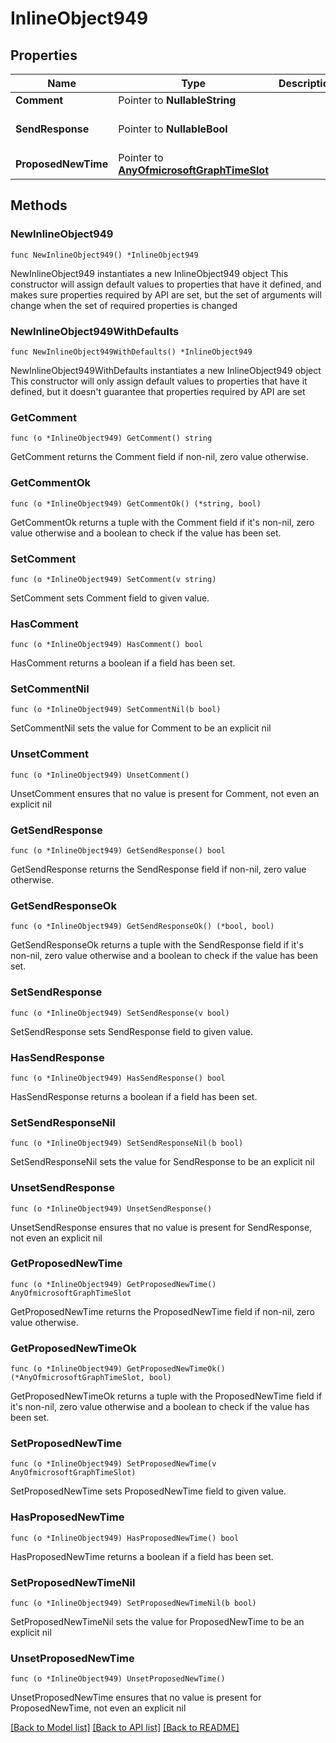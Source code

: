# InlineObject949

## Properties

Name | Type | Description | Notes
------------ | ------------- | ------------- | -------------
**Comment** | Pointer to **NullableString** |  | [optional] 
**SendResponse** | Pointer to **NullableBool** |  | [optional] [default to false]
**ProposedNewTime** | Pointer to [**AnyOfmicrosoftGraphTimeSlot**](anyOf&lt;microsoft.graph.timeSlot&gt;.md) |  | [optional] 

## Methods

### NewInlineObject949

`func NewInlineObject949() *InlineObject949`

NewInlineObject949 instantiates a new InlineObject949 object
This constructor will assign default values to properties that have it defined,
and makes sure properties required by API are set, but the set of arguments
will change when the set of required properties is changed

### NewInlineObject949WithDefaults

`func NewInlineObject949WithDefaults() *InlineObject949`

NewInlineObject949WithDefaults instantiates a new InlineObject949 object
This constructor will only assign default values to properties that have it defined,
but it doesn't guarantee that properties required by API are set

### GetComment

`func (o *InlineObject949) GetComment() string`

GetComment returns the Comment field if non-nil, zero value otherwise.

### GetCommentOk

`func (o *InlineObject949) GetCommentOk() (*string, bool)`

GetCommentOk returns a tuple with the Comment field if it's non-nil, zero value otherwise
and a boolean to check if the value has been set.

### SetComment

`func (o *InlineObject949) SetComment(v string)`

SetComment sets Comment field to given value.

### HasComment

`func (o *InlineObject949) HasComment() bool`

HasComment returns a boolean if a field has been set.

### SetCommentNil

`func (o *InlineObject949) SetCommentNil(b bool)`

 SetCommentNil sets the value for Comment to be an explicit nil

### UnsetComment
`func (o *InlineObject949) UnsetComment()`

UnsetComment ensures that no value is present for Comment, not even an explicit nil
### GetSendResponse

`func (o *InlineObject949) GetSendResponse() bool`

GetSendResponse returns the SendResponse field if non-nil, zero value otherwise.

### GetSendResponseOk

`func (o *InlineObject949) GetSendResponseOk() (*bool, bool)`

GetSendResponseOk returns a tuple with the SendResponse field if it's non-nil, zero value otherwise
and a boolean to check if the value has been set.

### SetSendResponse

`func (o *InlineObject949) SetSendResponse(v bool)`

SetSendResponse sets SendResponse field to given value.

### HasSendResponse

`func (o *InlineObject949) HasSendResponse() bool`

HasSendResponse returns a boolean if a field has been set.

### SetSendResponseNil

`func (o *InlineObject949) SetSendResponseNil(b bool)`

 SetSendResponseNil sets the value for SendResponse to be an explicit nil

### UnsetSendResponse
`func (o *InlineObject949) UnsetSendResponse()`

UnsetSendResponse ensures that no value is present for SendResponse, not even an explicit nil
### GetProposedNewTime

`func (o *InlineObject949) GetProposedNewTime() AnyOfmicrosoftGraphTimeSlot`

GetProposedNewTime returns the ProposedNewTime field if non-nil, zero value otherwise.

### GetProposedNewTimeOk

`func (o *InlineObject949) GetProposedNewTimeOk() (*AnyOfmicrosoftGraphTimeSlot, bool)`

GetProposedNewTimeOk returns a tuple with the ProposedNewTime field if it's non-nil, zero value otherwise
and a boolean to check if the value has been set.

### SetProposedNewTime

`func (o *InlineObject949) SetProposedNewTime(v AnyOfmicrosoftGraphTimeSlot)`

SetProposedNewTime sets ProposedNewTime field to given value.

### HasProposedNewTime

`func (o *InlineObject949) HasProposedNewTime() bool`

HasProposedNewTime returns a boolean if a field has been set.

### SetProposedNewTimeNil

`func (o *InlineObject949) SetProposedNewTimeNil(b bool)`

 SetProposedNewTimeNil sets the value for ProposedNewTime to be an explicit nil

### UnsetProposedNewTime
`func (o *InlineObject949) UnsetProposedNewTime()`

UnsetProposedNewTime ensures that no value is present for ProposedNewTime, not even an explicit nil

[[Back to Model list]](../README.md#documentation-for-models) [[Back to API list]](../README.md#documentation-for-api-endpoints) [[Back to README]](../README.md)


